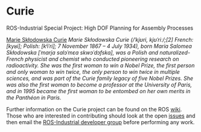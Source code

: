 Curie
=========

ROS-Industrial Special Project: High DOF Planning for Assembly Processes

[Marie Skłodowska Curie](https://en.wikipedia.org/wiki/Marie_Curie) _Marie Skłodowska Curie (/ˈkjʊri, kjʊˈriː/;[2] French: [kyʁi]; Polish: [kʲiˈri]; 7 November 1867 – 4 July 1934), born Maria Salomea Skłodowska [ˈmarja salɔˈmɛa skwɔˈdɔfska], was a Polish and naturalized-French physicist and chemist who conducted pioneering research on radioactivity. She was the first woman to win a Nobel Prize, the first person and only woman to win twice, the only person to win twice in multiple sciences, and was part of the Curie family legacy of five Nobel Prizes. She was also the first woman to become a professor at the University of Paris, and in 1995 became the first woman to be entombed on her own merits in the Panthéon in Paris._

Further information on the Curie project can be found on the ROS [wiki](http://wiki.ros.org/curie).  Those who are interested in contributing should look at the open [issues](https://github.com/ros-industrial-consortium/curie/issues) and then email the [ROS-Industrial developer group](mailto:swri-ros-pkg-dev@googlegroups.com) before performing any work.

